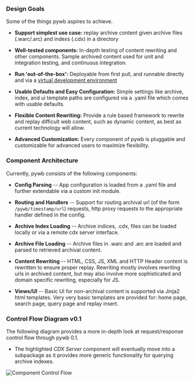 ### Design Goals

Some of the things pywb aspires to achieve.

* **Support simplest use case:** replay archive content given archive files (.warc/.arc) and indexs (.cdx) in a directory

* **Well-tested components:** In-depth testing of content rewriting and other components. Sample archived content used for unit and integration testing, and continuous integration.

* **Run 'out-of-the-box':** Deployable from first pull, and runnable directly and via a [virtual development environment](http://www.vagrantup.com/)

* **Usable Defaults and Easy Configuration:** Simple settings like archive, index, and ui template paths are configured via a .yaml file which comes with usable defaults.

* **Flexible Content Rewriting:** Provide a rule based framework to rewrite and replay difficult web content, such as dynamic content, as best as current technology will allow.

* **Advanced Customization:** Every component of pywb is pluggable and customizable for advanced users to maximize flexibility.


### Component Architecture

Currently, pywb consists of the following components:

* **Config Parsing** -- App configuration is loaded from a .yaml file and further extendable via a custom init module.

* **Routing and Handlers** -- Support for routing archival url (of the form `/pywb/timestamp/url`) requests,  http proxy requests to the appropriate handler defined in the config.

* **Archive Index Loading** -- Archive indices, .cdx, files can be loaded locally or via a remote cdx server interface.

* **Archive File Loading** -- Archive files in .warc and .arc are loaded and parsed to retrieved archival content.

* **Content Rewriting** -- HTML, CSS, JS, XML and HTTP Header content is rewritten to ensure proper replay. Rewriting mostly involves rewriting urls in archived content, but may also involve more sophisticated and domain specific rewriting, especially for JS.

* **Views/UI** -- Basic UI for non-archival content is supported via Jinja2 html templates. Very very basic templates are provided for: home page, search page, query page and replay insert.


### Control Flow Diagram v0.1

The following diagram provides a more in-depth look at request/response control flow through pywb 0.1.

* The highlighted *CDX Server* component will eventually move into a subpackage as it provides more generic functionality for querying archive indexes.

![Component Control Flow](https://archive.org/~ilya/pywb_control_flow.png)